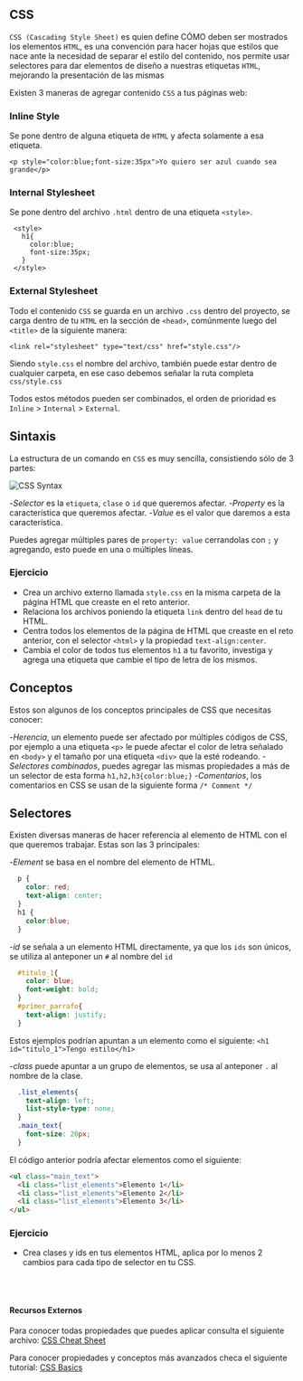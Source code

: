 ## CSS

`CSS (Cascading Style Sheet)` es quien define CÓMO deben ser mostrados los elementos `HTML`, es una convención para hacer hojas que estilos que nace ante la necesidad de separar el estilo del contenido, nos permite usar selectores para dar elementos de diseño a nuestras etiquetas `HTML`, mejorando la presentación de las mismas

Existen 3 maneras de agregar contenido `CSS` a tus páginas web:

### Inline Style
Se pone dentro de alguna etiqueta de `HTML` y afecta solamente a esa etiqueta.

  `<p style="color:blue;font-size:35px">Yo quiero ser azul cuando sea grande</p>`

### Internal Stylesheet
Se pone dentro del archivo `.html` dentro de una etiqueta `<style>`.
 ```
  <style>
    h1{
      color:blue;
      font-size:35px;
    }
  </style>
  ```

### External Stylesheet
Todo el contenido `CSS` se guarda en un archivo `.css` dentro del proyecto, se carga dentro de tu `HTML` en la sección de `<head>`, comúnmente luego del `<title>` de la siguiente manera:

`<link rel="stylesheet" type="text/css" href="style.css"/>`

Siendo `style.css` el nombre del archivo, también puede estar dentro de cualquier carpeta, en ese caso debemos señalar la ruta completa `css/style.css`
<br>

Todos estos métodos pueden ser combinados, el orden de prioridad es `Inline` > `Internal` > `External`.

## Sintaxis

La estructura de un comando en `CSS` es muy sencilla, consistiendo sólo de 3 partes:

![CSS Syntax](https://codealab.files.wordpress.com/2017/05/screen-shot-2017-05-18-at-12-09-10-p-m.png)

-*Selector* es la `etiqueta`, `clase` o `id` que queremos afectar.
-*Property* es la característica que queremos afectar.
-*Value* es el valor que daremos a esta característica.

Puedes agregar múltiples pares de `property: value` cerrandolas con `;` y agregando, esto puede en una o múltiples líneas.

### Ejercicio
- Crea un archivo externo llamada `style.css` en la misma carpeta de la página HTML que creaste en el reto anterior.
- Relaciona los archivos poniendo la etiqueta `link` dentro del `head` de tu HTML.
- Centra todos los elementos de la página de HTML que creaste en el reto anterior, con el selector `<html>` y la propiedad `text-align:center`.
- Cambia el color de todos tus elementos `h1` a tu favorito, investiga y agrega una etiqueta que cambie el tipo de letra de los mismos.

## Conceptos

Estos son algunos de los conceptos principales de CSS que necesitas conocer:

-*Herencia*, un elemento puede ser afectado por múltiples códigos de CSS, por ejemplo a una etiqueta `<p>` le puede afectar el color de letra señalado en `<body>` y el tamaño por una etiqueta `<div>` que la esté rodeando.
-*Selectores combinados*, puedes agregar las mismas propiedades a más de un selector de esta forma `h1,h2,h3{color:blue;}`
-*Comentarios*, los comentarios en CSS se usan de la siguiente forma `/* Comment */`

## Selectores

Existen diversas maneras de hacer referencia al elemento de HTML con el que queremos trabajar. Estas son las 3 principales:

-*Element* se basa en el nombre del elemento de HTML.
```CSS
  p {
    color: red;
    text-align: center;
  }
  h1 {
    color:blue;
  }
```

-*id* se señala a un elemento HTML directamente, ya que los `ids` son únicos, se utiliza al anteponer un `#` al nombre del `id`
```CSS
  #titulo_1{
    color: blue;
    font-weight: bold;
  }
  #primer_parrafo{
    text-align: justify;
  }
```
Estos ejemplos podrían apuntan a un elemento como el siguiente: `<h1 id="titulo_1">Tengo estilo</h1>`

-*class* puede apuntar a un grupo de elementos, se usa al anteponer `.` al nombre de la clase.
```CSS
  .list_elements{
    text-align: left;
    list-style-type: none;
  }
  .main_text{
    font-size: 20px;
  }
```

El código anterior podría afectar elementos como el siguiente:

```HTML
<ul class="main_text">
  <li class="list_elements">Elemento 1</li>
  <li class="list_elements">Elemento 2</li>
  <li class="list_elements">Elemento 3</li>
</ul>
```

### Ejercicio
- Crea clases y ids en tus elementos HTML, aplica por lo menos 2 cambios para cada tipo de selector en tu CSS.

<br><br>
#### Recursos Externos

Para conocer todas propiedades que puedes aplicar consulta el siguiente archivo:
[CSS Cheat Sheet](https://drive.google.com/open?id=0ByUoGI7lHNH8QVJudGtCanpmenM)

Para conocer propiedades y conceptos más avanzados checa el siguiente tutorial:
[CSS Basics](http://www.cssbasics.com/)
